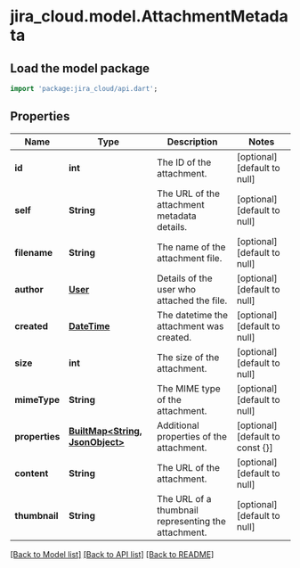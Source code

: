 # jira_cloud.model.AttachmentMetadata

## Load the model package
```dart
import 'package:jira_cloud/api.dart';
```

## Properties
Name | Type | Description | Notes
------------ | ------------- | ------------- | -------------
**id** | **int** | The ID of the attachment. | [optional] [default to null]
**self** | **String** | The URL of the attachment metadata details. | [optional] [default to null]
**filename** | **String** | The name of the attachment file. | [optional] [default to null]
**author** | [**User**](User.md) | Details of the user who attached the file. | [optional] [default to null]
**created** | [**DateTime**](DateTime.md) | The datetime the attachment was created. | [optional] [default to null]
**size** | **int** | The size of the attachment. | [optional] [default to null]
**mimeType** | **String** | The MIME type of the attachment. | [optional] [default to null]
**properties** | [**BuiltMap&lt;String, JsonObject&gt;**](Object.md) | Additional properties of the attachment. | [optional] [default to const {}]
**content** | **String** | The URL of the attachment. | [optional] [default to null]
**thumbnail** | **String** | The URL of a thumbnail representing the attachment. | [optional] [default to null]

[[Back to Model list]](../README.md#documentation-for-models) [[Back to API list]](../README.md#documentation-for-api-endpoints) [[Back to README]](../README.md)


